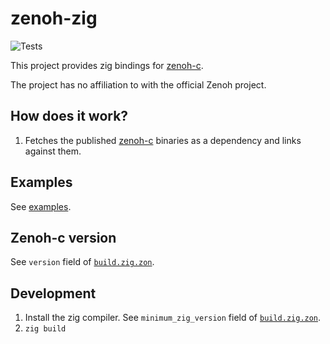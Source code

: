 # zenoh-zig

![Tests](https://github.com/kj4tmp/zenoh-zig/actions/workflows/main.yml/badge.svg)

This project provides zig bindings for [zenoh-c](https://github.com/eclipse-zenoh/zenoh-c).

The project has no affiliation to with the official Zenoh project.

## How does it work?

1. Fetches the published [zenoh-c](https://github.com/eclipse-zenoh/zenoh-c) binaries as a dependency and links against them.

## Examples

See [examples](/examples/examples.zig).

## Zenoh-c version

See `version` field of [`build.zig.zon`](/build.zig.zon).


## Development

1. Install the zig compiler. See `minimum_zig_version` field of [`build.zig.zon`](/build.zig.zon).
1. `zig build`